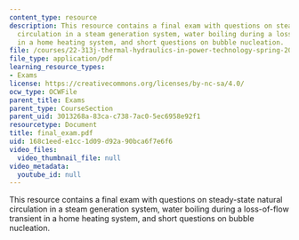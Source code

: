 ```yaml
---
content_type: resource
description: This resource contains a final exam with questions on steady-state natural
  circulation in a steam generation system, water boiling during a loss-of-flow transient
  in a home heating system, and short questions on bubble nucleation.
file: /courses/22-313j-thermal-hydraulics-in-power-technology-spring-2007/168c1eede1cc1d09d92a90bca6f7e6f6_final_exam.pdf
file_type: application/pdf
learning_resource_types:
- Exams
license: https://creativecommons.org/licenses/by-nc-sa/4.0/
ocw_type: OCWFile
parent_title: Exams
parent_type: CourseSection
parent_uid: 3013268a-83ca-c738-7ac0-5ec6958e92f1
resourcetype: Document
title: final_exam.pdf
uid: 168c1eed-e1cc-1d09-d92a-90bca6f7e6f6
video_files:
  video_thumbnail_file: null
video_metadata:
  youtube_id: null
---
```

This resource contains a final exam with questions on steady-state natural circulation in a steam generation system, water boiling during a loss-of-flow transient in a home heating system, and short questions on bubble nucleation.